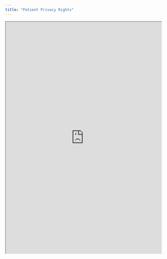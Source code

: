```yaml
---
title: "Patient Privacy Rights"
---
```



<iframe height="750" width="100%" src="https://ewelton.github.io/ktest/wiki.html#Patient%20Privacy%20Rights"></iframe>
